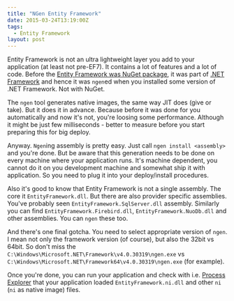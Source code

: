 ```yaml
---
title: "NGen Entity Framework"
date: 2015-03-24T13:19:00Z
tags:
  - Entity Framework
layout: post
---
```

Entity Framework is not an ultra lightweight layer you add to your application (at least not pre-EF7). It contains a lot of features and a lot of code. Before the [Entity Framework was NuGet package][1], it was part of [.NET Framework][2] and hence it was `ngen`ed when you installed some version of .NET Framework. Not with NuGet.

<!-- excerpt -->

The `ngen` tool generates native images, the same way JIT does (give or take). But it does it in advance. Because before it was done for you automatically and now it's not, you're loosing some performance. Although it might be just few milliseconds - better to measure before you start preparing this for big deploy.

Anyway. `Ngen`ing assembly is pretty easy. Just call `ngen install <assembly>` and you're done. But be aware that this generation needs to be done on every machine where your application runs. It's machine dependent, you cannot do it on you development machine and somewhat ship it with application. So you need to plug it into your deploy/install procedures.

Also it's good to know that Entity Framework is not a single assembly. The core it `EntityFramework.dll`. But there are also provider specific assemblies. You've probably seen `EntityFramework.SqlServer.dll` assembly. Similarly you can find `EntityFramework.Firebird.dll`, `EntityFramework.NuoDb.dll` and other assemblies. You can `ngen` these too.

And there's one final gotcha. You need to select appropriate version of `ngen`. I mean not only the framework version (of course), but also the 32bit vs 64bit. So don't miss the `C:\Windows\Microsoft.NET\Framework\v4.0.30319\ngen.exe` vs `C:\Windows\Microsoft.NET\Framework64\v4.0.30319\ngen.exe` (for example).

Once you're done, you can run your application and check with i.e. [Process Explorer][3] that your application loaded `EntityFramework.ni.dll` and other `ni` (`ni` as native image) files.

[1]: https://www.nuget.org/packages/EntityFramework
[2]: http://www.microsoft.com/net
[3]: https://technet.microsoft.com/en-us/sysinternals/bb896653.aspx